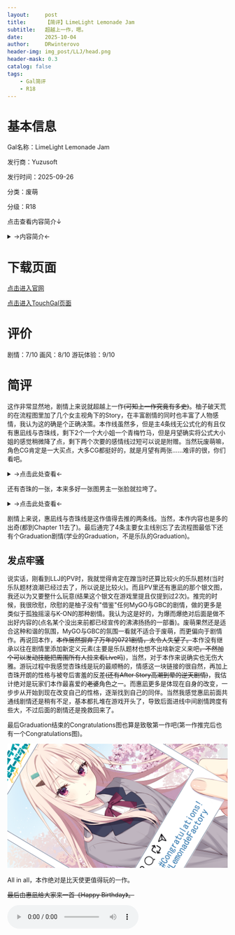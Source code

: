 ```yaml
---
layout:     post
title:      【简评】LimeLight Lemonade Jam
subtitle:   超越上一作，嗯。
date:       2025-10-04
author:     DRwinterovo
header-img: img_post/LLJ/head.png
header-mask: 0.3
catalog: false
tags:
    - Gal简评
    - R18
---
```


# 基本信息

Gal名称：LimeLight Lemonade Jam

发行商：Yuzusoft

发行时间：2025-09-26

分类：废萌

分级：R18

点击查看内容简介↓

<details>
<summary>→内容简介←</summary>

<div markdown="1">

> 音乐，伙伴，还有恋爱。 与她相遇的那一天起，世界就变得五彩斑斓——<br><br>虽然擅长贝斯，但未加入任何乐队的【冲浪雪鹰】。 没定什么目标，但也没有其他想做的事。 在漫不经心地继续音乐活动的时候，看到的街头表演改变了一成不变的【冲浪雪鹰】的日常生活。<br><br>用着外行水平一样的吉他，一人挑战独奏独奏的少女【阳见惠凪】。<br><br>从看到她的街头演唱会的瞬间开始，【冲浪雪鹰】的日常生活再次开始闪闪发光。

</div>
</details>

# 下载页面

[点击进入官网](https://www.yuzu-soft.com/products/lllj/index.html)

[点击进入TouchGal页面](https://www.touchgal.us/4bc4a44b)

# 评价

剧情：7/10 画风：8/10 游玩体验：9/10

# 简评

这作非常显然地，剧情上来说就超越上一作~~(可知上一作究竟有多史)~~。柚子破天荒的在流程图里加了几个女主视角下的Story，在丰富剧情的同时也丰富了人物感情，我认为这的确是个正确决策。本作线虽然多，但是主4条线无公式化的有且仅有惠凪线与杏珠线，剩下2个一个大小姐一个青梅竹马，但是月望确实将公式大小姐的感觉稍微降了点，剩下两个次要的感情线过短可以说是附赠。当然玩废萌嘛，角色CG肯定是一大买点，大多CG都挺好的，就是月望有两张……难评的很，你们看吧。

<details>
<summary>→点击此处查看←</summary>

<div markdown="1">

![](/img_post/LLJ/1.png)
![](/img_post/LLJ/2.png)

> 嗯，怎么说呢，疑似有点诡异了。

</div>
</details>

还有杏珠的一张，本来多好一张图男主一张脸就拉垮了。

<details>
<summary>→点击此处查看←</summary>

<div markdown="1">

![](/img_post/LLJ/3.png)

> 你这么严肃干嘛。

</div>
</details>

剧情上来说，惠凪线与杏珠线是这作值得去推的两条线。当然，本作内容也是多的出奇(都到Chapter 11去了)。最后通完了4条主要女主线别忘了去流程图最低下还有个Graduation剧情(学业的Graduation，不是乐队的Graduation)。

## 发点牢骚

说实话，刚看到LLJ的PV时，我就觉得肯定在蹭当时还算比较火的乐队题材(当时乐队题材浪潮已经过去了，所以说是比较火)。而且PV里还有惠凪的那个银文图，我还以为又要整什么玩意(结果这个银文在游戏里提且仅提到过2次)。推完的时候，我很欣慰，欣慰的是柚子没有"借鉴"任何MyGO与GBC的剧情，做的更多是类似于孤独摇滚与K-ON的那种剧情。我认为这是好的，为爆而爆绝对后面是做不出好内容的(点名某个没出来前都已经宣传的沸沸扬扬的一部番)。废萌果然还是适合这种和谐的氛围，MyGO与GBC的氛围一看就不适合于废萌，而更偏向于剧情作。再说回本作，~~本作居然摒弃了万年的0721剧情，太令人失望了。~~本作没有继承以往在剧情里添加新定义元素(主要是乐队题材也想不出啥新定义来吧~~，不然加个可以发动技能把周围所有人拉来看Live吗~~)，当然，对于本作来说确实也无伤大雅。游玩过程中我感觉杏珠线是玩的最顺畅的，情感这一块链接的很自然，再加上杏珠开朗的性格与被夸后害羞的反差~~(还有After Story高潮到晕的逆天剧情)~~，我估计绝对是玩家们本作最喜爱的~~老婆~~角色之一。而惠凪更多是体现在自身的改变，一步步从开始到现在改变自己的性格，逐渐找到自己的同伴。当然我感觉惠凪前面共通线剧情还是稍有不足，基本都扎堆在游戏开头了，导致后面进线中间剧情跨度有些大，不过后面的剧情还是挽救回来了。

最后Graduation结束的Congratulations图也算是致敬第一作吧(第一作推完后也有一个Congratulations图)。

![](/img_post/LLJ/4.png)

All in all，本作绝对是比天使更值得玩的一作。

~~最后由惠凪给大家来一首《Happy Birthday》。~~

<audio src="/audio_post/LLJ/HappyBirthday_Street.mp3" controls controlslist="nodownload">
抱歉，您的浏览器不支持 audio 标签，那就看我Ciallo～(∠・ω< )⌒★吧。
</audio>

